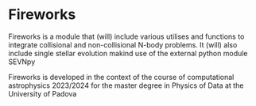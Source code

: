 # Fireworks

Fireworks is a module that (will) include various utilises and functions to integrate collisional and non-collisional 
N-body problems. It (will) also include single stellar evolution makind use of the external python module SEVNpy

Fireworks is developed  in the context of the course of computational astrophysics 2023/2024 for the master
degree in Physics of Data at the University of Padova
